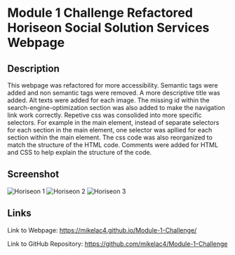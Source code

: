 # Module 1 Challenge Refactored Horiseon Social Solution Services Webpage

## Description
This webpage was refactored for more accessibility. Semantic tags were added and non semantic tags were removed. A more descriptive title was added. Alt texts were added for each image. The missing id within the search-engine-optimization section was also added to make the navigation link work correctly. Repetive css was consolided into more specific selectors. For example in the main element, instead of separate selectors for each section in the main element, one selector was apllied for each section within the main element. The css code was also reorganized to match the structure of the HTML code. Comments were added for HTML and CSS to help explain the structure of the code.

## Screenshot

![Horiseon 1](https://user-images.githubusercontent.com/112447725/190943773-54435b52-7e46-4d84-9f4f-f1d106e2ec2c.png)
![Horiseon 2](https://user-images.githubusercontent.com/112447725/190943777-4899593d-a9b8-420c-89c2-f45c2e226fa1.png)
![Horiseon 3](https://user-images.githubusercontent.com/112447725/190943948-4502fe31-93f6-4488-afec-c7e1ed0b1f33.png)

## Links

Link to Webpage: https://mikelac4.github.io/Module-1-Challenge/

Link to GitHub Repository: https://github.com/mikelac4/Module-1-Challenge 


